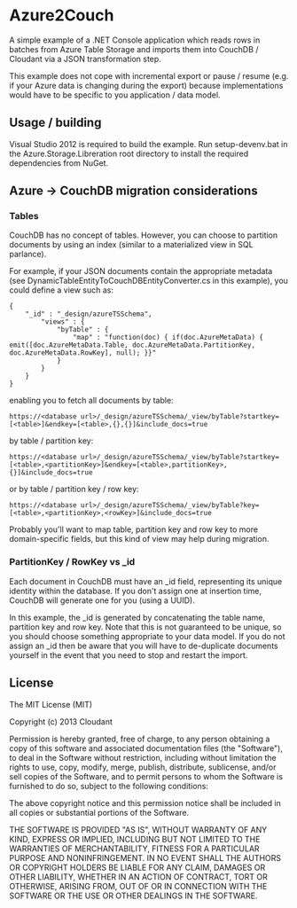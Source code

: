 # Azure2Couch #
A simple example of a .NET Console application which reads rows in batches from Azure Table Storage and imports them into CouchDB / Cloudant via a JSON transformation step. 

This example does not cope with incremental export or pause / resume (e.g. if your Azure data is changing during the export) because implementations would have to be specific to you application / data model.

## Usage / building ##
Visual Studio 2012 is required to build the example.
Run setup-devenv.bat in the Azure.Storage.Libreration root directory to install the required dependencies from NuGet.

## Azure -> CouchDB migration considerations ##

### Tables ###

CouchDB has no concept of tables. However, you can choose to partition documents by using an index (similar to a materialized view in SQL parlance). 

For example, if your JSON documents contain the appropriate metadata (see DynamicTableEntityToCouchDBEntityConverter.cs in this example), you could define a view such as:

	{
		"_id" : "_design/azureTSSchema",
			"views" : {		
				"byTable" : {
					"map" : "function(doc) { if(doc.AzureMetaData) { emit([doc.AzureMetaData.Table, doc.AzureMetaData.PartitionKey, doc.AzureMetaData.RowKey], null); }}"
				}
			}
		}
	}

enabling you to fetch all documents by table:

	https://<database url>/_design/azureTSSchema/_view/byTable?startkey=[<table>]&endkey=[<table>,{},{}]&include_docs=true

by table / partition key:

	https://<database url>/_design/azureTSSchema/_view/byTable?startkey=[<table>,<partitionKey>]&endkey=[<table>,partitionKey>,{}]&include_docs=true

or by table / partition key / row key:

	https://<database url>/_design/azureTSSchema/_view/byTable?key=[<table>,<partitionKey>,<rowKey>]&include_docs=true

Probably you'll want to map table, partition key and row key to more domain-specific fields, but this kind of view may help during migration. 

### PartitionKey / RowKey vs _id ###

Each document in CouchDB must have an _id field, representing its unique identity within the database. If you don't assign one at insertion time, CouchDB will generate one for you (using a UUID).

In this example, the _id is generated by concatenating the table name, partition key and row key. Note that this is not guaranteed to be unique, so you should choose something appropriate to your data model. If you do not assign an _id then be aware that you will have to de-duplicate documents yourself in the event that you need to stop and restart the import.


## License ##
The MIT License (MIT)

Copyright (c) 2013 Cloudant

Permission is hereby granted, free of charge, to any person obtaining a copy of this software and associated documentation files (the "Software"), to deal in the Software without restriction, including without limitation the rights to use, copy, modify, merge, publish, distribute, sublicense, and/or sell copies of the Software, and to permit persons to whom the Software is furnished to do so, subject to the following conditions:

The above copyright notice and this permission notice shall be included in all copies or substantial portions of the Software.

THE SOFTWARE IS PROVIDED "AS IS", WITHOUT WARRANTY OF ANY KIND, EXPRESS OR IMPLIED, INCLUDING BUT NOT LIMITED TO THE WARRANTIES OF MERCHANTABILITY, FITNESS FOR A PARTICULAR PURPOSE AND NONINFRINGEMENT. IN NO EVENT SHALL THE AUTHORS OR COPYRIGHT HOLDERS BE LIABLE FOR ANY CLAIM, DAMAGES OR OTHER LIABILITY, WHETHER IN AN ACTION OF CONTRACT, TORT OR OTHERWISE, ARISING FROM, OUT OF OR IN CONNECTION WITH THE SOFTWARE OR THE USE OR OTHER DEALINGS IN THE SOFTWARE.


